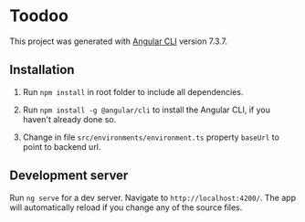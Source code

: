 # Toodoo

This project was generated with [Angular CLI](https://github.com/angular/angular-cli) version 7.3.7.

## Installation

1. Run `npm install` in root folder to include all dependencies.

2. Run `npm install -g @angular/cli` to install the Angular CLI, if you haven't already done so.

3. Change in file `src/environments/environment.ts` property `baseUrl` to point to backend url.

## Development server

Run `ng serve` for a dev server. Navigate to `http://localhost:4200/`. The app will automatically reload if you change any of the source files.
